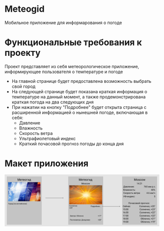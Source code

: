 # Meteogid
Мобильное приложение для информарования о погоде

# Функциональные требования к проекту
Проект представляет из себя метеорологическое приложение, информирующее пользователя о температуре и погоде

- На главной странице будет предоставлена возможность выбрать свой город
- На следующей странице будет показана краткая информация о температуре на данный момент, а также продемонстрирована краткая погода на два следующих дня
- При нажатии на кнопку "Подробнее" будет открыта страница с расширенной информацией о нынешней погоде, включающая в себя:
    - Давление
    - Влажность
    - Скорость ветра
    - Ультрафиолетовый индекс
    - Краткий почасовой прогноз погоды до конца дня

# Макет приложения
![Макет](https://github.com/Polyak237/Meteogid/blob/b566f93faf363830faaa18ae2392e5c1588b3082/%D0%A1%D0%BD%D0%B8%D0%BC%D0%BE%D0%BA.PNG)
